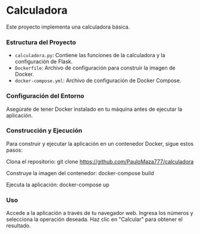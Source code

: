 # Calculadora 

Este proyecto implementa una calculadora básica. 

### Estructura del Proyecto

- `calculadora.py`: Contiene las funciones de la calculadora y la configuración de Flask.
- `Dockerfile`: Archivo de configuración para construir la imagen de Docker.
- `docker-compose.yml`: Archivo de configuración de Docker Compose.

### Configuración del Entorno

Asegúrate de tener Docker instalado en tu máquina antes de ejecutar la aplicación.

### Construcción y Ejecución

Para construir y ejecutar la aplicación en un contenedor Docker, sigue estos pasos:

Clona el repositorio: 
   git clone https://github.com/PauloMaza777/calculadora

Construye la imagen del contenedor:
  docker-compose build

Ejecuta la aplicación:
    docker-compose up
### Uso
Accede a la aplicación a través de tu navegador web.
Ingresa los números y selecciona la operación deseada.
Haz clic en "Calcular" para obtener el resultado.

  
